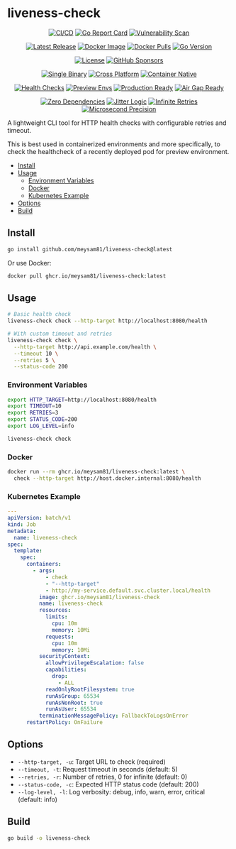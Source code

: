 # liveness-check

<div align="center">

<!-- Project Status & Quality -->

[![CI/CD](https://github.com/meysam81/liveness-check/actions/workflows/ci.yml/badge.svg)](https://github.com/meysam81/liveness-check/actions)
[![Go Report Card](https://goreportcard.com/badge/github.com/meysam81/liveness-check)](https://goreportcard.com/report/github.com/meysam81/liveness-check)
[![Vulnerability Scan](https://img.shields.io/badge/🛡️_Zero_Vulnerabilities-Kubescape_Verified-brightgreen?style=flat-square)](https://github.com/meysam81/liveness-check/actions)

<!-- Release & Distribution -->

[![Latest Release](https://img.shields.io/github/v/release/meysam81/liveness-check?style=flat-square&logo=github&color=blue)](https://github.com/meysam81/liveness-check/releases/latest)
[![Docker Image](https://img.shields.io/badge/docker-meysam81%2Fliveness--check-blue?style=flat-square&logo=docker)](https://hub.docker.com/r/meysam81/liveness-check)
[![Docker Pulls](https://img.shields.io/docker/pulls/meysam81/liveness-check?style=flat-square&logo=docker)](https://hub.docker.com/r/meysam81/liveness-check)
[![Go Version](https://img.shields.io/github/go-mod/go-version/meysam81/liveness-check?style=flat-square&logo=go)](go.mod)

<!-- License & Community -->

[![License](https://img.shields.io/badge/License-Apache--2.0-green.svg?style=flat-square)](LICENSE)
[![GitHub Sponsors](https://img.shields.io/github/sponsors/meysam81?style=flat-square&logo=github&color=pink)](https://github.com/sponsors/meysam81)

<!-- Technical Features -->

[![Single Binary](https://img.shields.io/badge/🚀_Single-Binary-blueviolet?style=flat-square)](https://golang.org/)
[![Cross Platform](https://img.shields.io/badge/🌐_Cross-Platform-orange?style=flat-square)](https://golang.org/)
[![Container Native](https://img.shields.io/badge/📦_Container-Native-2496ED?style=flat-square&logo=docker)](https://kubernetes.io/)

<!-- DevOps & Monitoring Features -->

[![Health Checks](https://img.shields.io/badge/💓_Health-Checks-FF6B6B?style=flat-square)](https://kubernetes.io/docs/concepts/workloads/pods/pod-lifecycle/#container-probes)
[![Preview Envs](https://img.shields.io/badge/🔍_Preview-Environments-9C27B0?style=flat-square)](https://kubernetes.io/)
[![Production Ready](https://img.shields.io/badge/🏭_Production-Ready-darkgreen?style=flat-square)](https://sre.google/)
[![Air Gap Ready](https://img.shields.io/badge/🔒_Air--Gap-Compatible-darkred?style=flat-square)](#install)

<!-- Hackery & Performance -->

[![Zero Dependencies](https://img.shields.io/badge/⚡_Zero-Dependencies-yellow?style=flat-square)](https://golang.org/)
[![Jitter Logic](https://img.shields.io/badge/🎯_Smart-Jitter-purple?style=flat-square)](#usage)
[![Infinite Retries](https://img.shields.io/badge/♾️_Infinite-Retries-teal?style=flat-square)](#options)
[![Microsecond Precision](https://img.shields.io/badge/⏱️_μs-Precision-indigo?style=flat-square)](https://golang.org/pkg/time/)

</div>

A lightweight CLI tool for HTTP health checks with configurable retries and timeout.

This is best used in containerized environments and more specifically, to check
the healthcheck of a recently deployed pod for preview environment.

<!-- START doctoc generated TOC please keep comment here to allow auto update -->
<!-- DON'T EDIT THIS SECTION, INSTEAD RE-RUN doctoc TO UPDATE -->

- [Install](#install)
- [Usage](#usage)
  - [Environment Variables](#environment-variables)
  - [Docker](#docker)
  - [Kubernetes Example](#kubernetes-example)
- [Options](#options)
- [Build](#build)

<!-- END doctoc generated TOC please keep comment here to allow auto update -->

## Install

```bash
go install github.com/meysam81/liveness-check@latest
```

Or use Docker:

```bash
docker pull ghcr.io/meysam81/liveness-check:latest
```

## Usage

```bash
# Basic health check
liveness-check check --http-target http://localhost:8080/health

# With custom timeout and retries
liveness-check check \
  --http-target http://api.example.com/health \
  --timeout 10 \
  --retries 5 \
  --status-code 200
```

### Environment Variables

```bash
export HTTP_TARGET=http://localhost:8080/health
export TIMEOUT=10
export RETRIES=3
export STATUS_CODE=200
export LOG_LEVEL=info

liveness-check check
```

### Docker

```bash
docker run --rm ghcr.io/meysam81/liveness-check:latest \
  check --http-target http://host.docker.internal:8080/health
```

### Kubernetes Example

```yaml
---
apiVersion: batch/v1
kind: Job
metadata:
  name: liveness-check
spec:
  template:
    spec:
      containers:
        - args:
            - check
            - "--http-target"
            - http://my-service.default.svc.cluster.local/health
          image: ghcr.io/meysam81/liveness-check
          name: liveness-check
          resources:
            limits:
              cpu: 10m
              memory: 10Mi
            requests:
              cpu: 10m
              memory: 10Mi
          securityContext:
            allowPrivilegeEscalation: false
            capabilities:
              drop:
                - ALL
            readOnlyRootFilesystem: true
            runAsGroup: 65534
            runAsNonRoot: true
            runAsUser: 65534
          terminationMessagePolicy: FallbackToLogsOnError
      restartPolicy: OnFailure
```

## Options

- `--http-target, -u`: Target URL to check (required)
- `--timeout, -t`: Request timeout in seconds (default: 5)
- `--retries, -r`: Number of retries, 0 for infinite (default: 0)
- `--status-code, -c`: Expected HTTP status code (default: 200)
- `--log-level, -l`: Log verbosity: debug, info, warn, error, critical (default: info)

## Build

```bash
go build -o liveness-check
```
